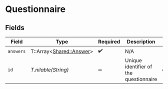 # Questionnaire


## Fields

| Field                                                     | Type                                                      | Required                                                  | Description                                               | Example                                                   |
| --------------------------------------------------------- | --------------------------------------------------------- | --------------------------------------------------------- | --------------------------------------------------------- | --------------------------------------------------------- |
| `answers`                                                 | T::Array<[Shared::Answer](../../models/shared/answer.md)> | :heavy_check_mark:                                        | N/A                                                       |                                                           |
| `id`                                                      | *T.nilable(String)*                                       | :heavy_minus_sign:                                        | Unique identifier of the questionnaire                    | questionnaire_1                                           |
